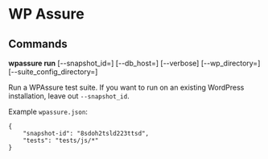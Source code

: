 # WP Assure

## Commands

__wpassure run__ [--snapshot_id=<WPSNAPSHOT ID>] [--db_host=<DATABASE HOST>] [--verbose] [--wp_directory=<PATH TO WP DIRECTORY>] [--suite_config_directory=<PATH TO wpassure.json DIRECTORY>]

Run a WPAssure test suite. If you want to run on an existing WordPress installation, leave out `--snapshot_id`.

Example `wpassure.json`:

```
{
	"snapshot-id": "8sdoh2tsld223ttsd",
	"tests": "tests/js/*"
}
```
